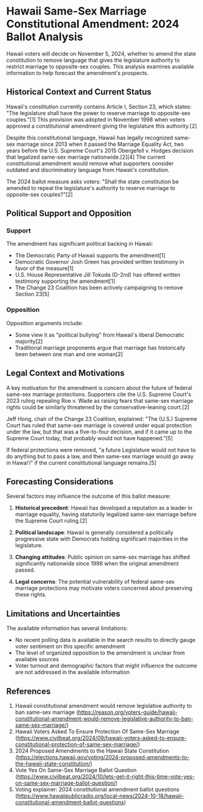 # Hawaii Same-Sex Marriage Constitutional Amendment: 2024 Ballot Analysis

Hawaii voters will decide on November 5, 2024, whether to amend the state constitution to remove language that gives the legislature authority to restrict marriage to opposite-sex couples. This analysis examines available information to help forecast the amendment's prospects.

## Historical Context and Current Status

Hawaii's constitution currently contains Article I, Section 23, which states: "The legislature shall have the power to reserve marriage to opposite-sex couples."[1] This provision was adopted in November 1998 when voters approved a constitutional amendment giving the legislature this authority.[2]

Despite this constitutional language, Hawaii has legally recognized same-sex marriage since 2013 when it passed the Marriage Equality Act, two years before the U.S. Supreme Court's 2015 Obergefell v. Hodges decision that legalized same-sex marriage nationwide.[2][4] The current constitutional amendment would remove what supporters consider outdated and discriminatory language from Hawaii's constitution.

The 2024 ballot measure asks voters: "Shall the state constitution be amended to repeal the legislature's authority to reserve marriage to opposite-sex couples?"[2]

## Political Support and Opposition

### Support
The amendment has significant political backing in Hawaii:
- The Democratic Party of Hawaii supports the amendment[1]
- Democratic Governor Josh Green has provided written testimony in favor of the measure[1]
- U.S. House Representative Jill Tokuda (D-2nd) has offered written testimony supporting the amendment[1]
- The Change 23 Coalition has been actively campaigning to remove Section 23[5]

### Opposition
Opposition arguments include:
- Some view it as "political bullying" from Hawaii's liberal Democratic majority[2]
- Traditional marriage proponents argue that marriage has historically been between one man and one woman[2]

## Legal Context and Motivations

A key motivation for the amendment is concern about the future of federal same-sex marriage protections. Supporters cite the U.S. Supreme Court's 2023 ruling repealing Roe v. Wade as raising fears that same-sex marriage rights could be similarly threatened by the conservative-leaning court.[2]

Jeff Hong, chair of the Change 23 Coalition, explained: "The (U.S.) Supreme Court has ruled that same-sex marriage is covered under equal protection under the law, but that was a five-to-four decision, and if it came up to the Supreme Court today, that probably would not have happened."[5]

If federal protections were removed, "a future Legislature would not have to do anything but to pass a law, and then same-sex marriage would go away in Hawaiʻi" if the current constitutional language remains.[5]

## Forecasting Considerations

Several factors may influence the outcome of this ballot measure:

1. **Historical precedent**: Hawaii has developed a reputation as a leader in marriage equality, having statutorily legalized same-sex marriage before the Supreme Court ruling.[2]

2. **Political landscape**: Hawaii is generally considered a politically progressive state with Democrats holding significant majorities in the legislature.

3. **Changing attitudes**: Public opinion on same-sex marriage has shifted significantly nationwide since 1998 when the original amendment passed.

4. **Legal concerns**: The potential vulnerability of federal same-sex marriage protections may motivate voters concerned about preserving these rights.

## Limitations and Uncertainties

The available information has several limitations:
- No recent polling data is available in the search results to directly gauge voter sentiment on this specific amendment
- The level of organized opposition to the amendment is unclear from available sources
- Voter turnout and demographic factors that might influence the outcome are not addressed in the available information

## References

1. Hawaii constitutional amendment would remove legislative authority to ban same-sex marriage (https://reason.org/voters-guide/hawaii-constitutional-amendment-would-remove-legislative-authority-to-ban-same-sex-marriage/)
2. Hawaii Voters Asked To Ensure Protection Of Same-Sex Marriage (https://www.civilbeat.org/2024/09/hawaii-voters-asked-to-ensure-constitutional-protection-of-same-sex-marriage/)
3. 2024 Proposed Amendments to the Hawaii State Constitution (https://elections.hawaii.gov/voting/2024-proposed-amendments-to-the-hawaii-state-constitution/)
4. Vote Yes On Same-Sex Marriage Ballot Question (https://www.civilbeat.org/2024/10/lets-get-it-right-this-time-vote-yes-on-same-sex-marriage-ballot-question/)
5. Voting explainer: 2024 constitutional amendment ballot questions (https://www.hawaiipublicradio.org/local-news/2024-10-18/hawaii-constitutional-amendment-ballot-questions)